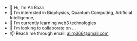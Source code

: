 - 👋 Hi, I’m Ali Raza
- 👀 I’m interested in Biophysics, Quantum Computing, Artificial Intelligence, 
- 🌱 I’m currently learning web3 technologies
- 💞️ I’m looking to collaborate on ...
- 📫 Reach me through email: alirp366@gmail.com

<!---
aliraza-aa/aliraza-aa is a ✨ special ✨ repository because its `README.md` (this file) appears on your GitHub profile.
You can click the Preview link to take a look at your changes.
--->
